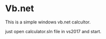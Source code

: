 # Vb.net
This is a simple windows vb.net calcultor.

just open calculator.sln file in vs2017 and start.
